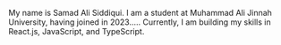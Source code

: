 My name is Samad Ali Siddiqui. I am a student at Muhammad Ali Jinnah University, having joined in 2023..... 
Currently, I am building my skills in React.js, JavaScript, and TypeScript. 
   
 
